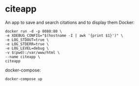 citeapp
=======

An app to save and search citations and to display them
Docker:
 ```
docker run -d -p 8080:80 \
 -e XDEBUG_CONFIG="$(hostname -I | awk '{print $1}')" \
 -e LOG_STDOUT=true \
 -e LOG_STDERR=true \
 -e LOG_LEVEL=debug \
 -v $(pwd):/var/www/html \
 --name citeapp \
 citeapp 
```

docker-compose:
 ```
docker-compose up 
```